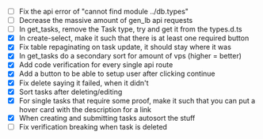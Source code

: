 - [ ] Fix the api error of "cannot find module ../db.types"
- [ ] Decrease the massive amount of gen_lb api requests
- [ ] In get_tasks, remove the Task type, try and get it from the types.d.ts
- [x] In create-select, make it such that there is at least one required button
- [x] Fix table repaginating on task update, it should stay where it was
- [x] In get_tasks do a secondary sort for amount of vps (higher = better)
- [x] Add code verification for every single api route
- [x] Add a button to be able to setup user after clicking continue
- [x] Fix delete saying it failed, when it didn't
- [x] Sort tasks after deleting/editing
- [x] For single tasks that require some proof, make it such that you can put a hover card with the description for a link
- [x] When creating and submitting tasks autosort the stuff
- [ ] Fix verification breaking when task is deleted
